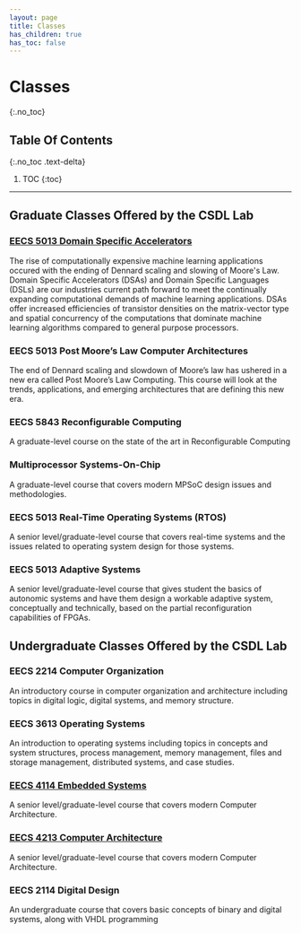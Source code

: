 ```yaml
---
layout: page
title: Classes
has_children: true
has_toc: false
---
```


# Classes

{:.no_toc}

## Table Of Contents

{:.no_toc .text-delta}

1. TOC
{:toc}

---

## Graduate Classes Offered by the CSDL Lab

### [EECS 5013 Domain Specific Accelerators](/classes/domain-specific-accelerators)
The rise of computationally expensive machine learning applications occured with the ending of Dennard scaling and slowing of Moore's Law.   Domain Specific Accelerators (DSAs) and Domain Specific Languages (DSLs) are our industries current path forward to meet the continually expanding computational demands of machine learning applications.  DSAs offer increased efficiencies of transistor densities on the matrix-vector type and spatial concurrency of the computations that dominate machine learning algorithms compared to general purpose processors. 

### EECS 5013 Post Moore’s Law Computer Architectures

The end of Dennard scaling and slowdown of Moore’s law has ushered in a new era called Post Moore’s Law Computing. This course will look at the trends, applications, and emerging architectures that are defining this new era.

### EECS 5843 Reconfigurable Computing

A graduate-level course on the state of the art in Reconfigurable Computing

### Multiprocessor Systems-On-Chip

A graduate-level course that covers modern MPSoC design issues and methodologies.

### EECS 5013 Real-Time Operating Systems (RTOS)

A senior level/graduate-level course that covers real-time systems and the issues related to operating system design for those systems.

### EECS 5013 Adaptive Systems

A senior level/graduate-level course that gives student the basics of autonomic systems and have them design a workable adaptive system, conceptually and technically, based on the partial reconfiguration capabilities of FPGAs.

## Undergraduate Classes Offered by the CSDL Lab

### EECS 2214 Computer Organization

An introductory course in computer organization and architecture including topics in digital logic, digital systems, and memory structure.

### EECS 3613 Operating Systems

An introduction to operating systems including topics in concepts and system structures, process management, memory management, files and storage management, distributed systems, and case studies.

### [EECS 4114 Embedded Systems](/classes/embedded-systems)

A senior level/graduate-level course that covers modern Computer Architecture.

### [EECS 4213 Computer Architecture](/classes/computer-architecture)

A senior level/graduate-level course that covers modern Computer Architecture.

### EECS 2114 Digital Design

An undergraduate course that covers basic concepts of binary and digital systems, along with VHDL programming
